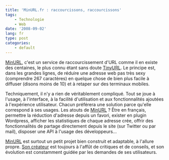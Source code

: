 ```yaml
---
title: 'MinURL.fr : raccourcissons, raccourcissons'
tags:
    - Technologie
    - Web
date: '2008-09-02'
lang: fr
type: post
categories:
    - default
---
```


[MinURL](http://minu.me), c'est un service de raccourcissement d'URL comme il en existe des centaines, le plus connu étant sans doute [TinyURL](http://tinyurl.com/). Le principe est, dans les grandes lignes, de réduire une adresse web pas très sexy (comprendre 267 caractères) en quelque chose de bien plus facile à diffuser (disons moins de 10) et à retaper sur des terminaux mobiles.

Techniquement, il n'y a rien de véritablement compliqué. Tout se joue à l'usage, à l'interface, à la facilité d'utilisation et aux fonctionnalités ajoutées à l'expérience utilisateur. Chacun préférera une solution parce qu'elle correspond à ses usages. Les atouts de [MinURL](http://minu.me) ? Être en français, permettre la réduction d'adresse depuis un favori, exister en plugin Wordpress, afficher les statistiques de chaque adresse crée, offrir des fonctionnalités de partage directement depuis le site (sur Twitter ou par mail), disposer une API à l'usage des développeurs…

[MinURL](http://minu.me) est surtout un petit projet bien construit et adaptable, à l'allure propre. [Son créateur](http://darklg.me) est toujours à l'affût de critiques et de conseils, et son évolution est constamment guidée par les demandes de ses utilisateurs.